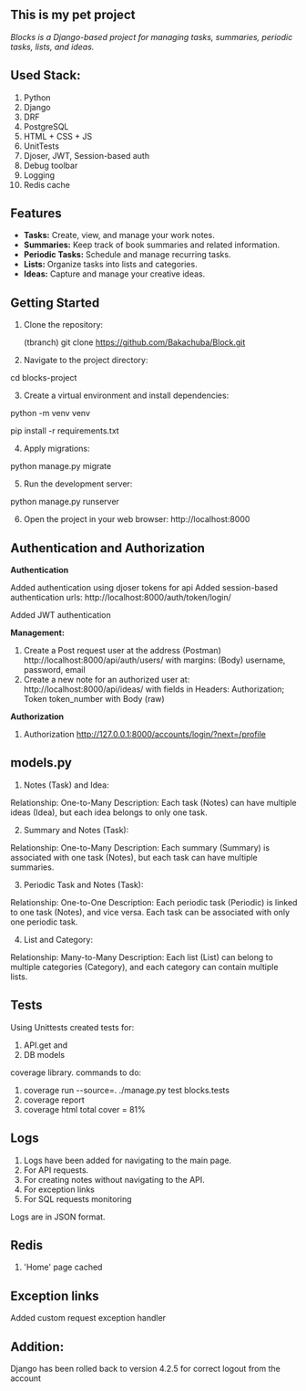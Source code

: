 ## This is my pet project

_Blocks is a Django-based project for managing tasks, summaries, periodic tasks, lists, and ideas._

## Used Stack:
1) Python
2) Django
3) DRF
4) PostgreSQL
5) HTML + CSS + JS
6) UnitTests
7) Djoser, JWT, Session-based auth
8) Debug toolbar
9) Logging
10) Redis cache


## Features

- **Tasks:** Create, view, and manage your work notes.
- **Summaries:** Keep track of book summaries and related information.
- **Periodic Tasks:** Schedule and manage recurring tasks.
- **Lists:** Organize tasks into lists and categories.
- **Ideas:** Capture and manage your creative ideas.

## Getting Started


1. Clone the repository:

   (tbranch)
git clone https://github.com/Bakachuba/Block.git


2. Navigate to the project directory:

cd blocks-project

3. Create a virtual environment and install dependencies:

python -m venv venv

pip install -r requirements.txt

4. Apply migrations:

python manage.py migrate

5. Run the development server:

python manage.py runserver

6. Open the project in your web browser: 
http://localhost:8000


## Authentication and Authorization

**Authentication**

Added authentication using djoser tokens for api
Added session-based authentication 
urls: http://localhost:8000/auth/token/login/

Added JWT authentication

**Management:**

1) Create a Post request user at the address (Postman)
http://localhost:8000/api/auth/users/
with margins: (Body)
username, password, email
2) Create a new note for an authorized user at:
http://localhost:8000/api/ideas/
with fields in Headers:
Authorization; Token token_number
with Body (raw)

**Authorization**

1) Authorization
http://127.0.0.1:8000/accounts/login/?next=/profile




## models.py


1. Notes (Task) and Idea:

Relationship: One-to-Many
Description: Each task (Notes) can have multiple ideas (Idea), but each idea belongs to only one task.

2. Summary and Notes (Task):

Relationship: One-to-Many
Description: Each summary (Summary) is associated with one task (Notes), but each task can have multiple summaries.

3. Periodic Task and Notes (Task):

Relationship: One-to-One
Description: Each periodic task (Periodic) is linked to one task (Notes), and vice versa. Each task can be associated with only one periodic task.

4. List and Category:

Relationship: Many-to-Many
Description: Each list (List) can belong to multiple categories (Category), and each category can contain multiple lists.

## Tests

Using Unittests
created tests for: 
1) API.get 
and
2) DB models

coverage library.
commands to do:
1) coverage run --source=. ./manage.py test blocks.tests    
2) coverage report
3) coverage html
total  cover = 81%


## Logs

1) Logs have been added for navigating to the main page.
2) For API requests.
3) For creating notes without navigating to the API.
4) For exception links
5) For SQL requests monitoring 

Logs are in JSON format.

## Redis
1) 'Home' page cached


## Exception links

Added custom request exception handler

## Addition: 
Django has been rolled back to version 4.2.5 for correct logout from the account